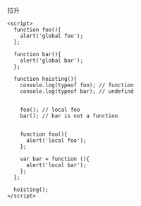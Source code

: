 拉升

    <script>
      function foo(){
        alert('global foo');
      };
      
      function bar(){
        alert('global bar');
      };
      
      function hoisting(){
        console.log(typeof foo); // function
        console.log(typeof bar); // undefind
        
        
        foo(); // local foo
        bar(); // bar is not a function
        
        
        function foo(){
          alert('local foo');
        };  
        
        var bar = function (){
          alert('local bar');
        };
      };
      
      hoisting();
    </script>
